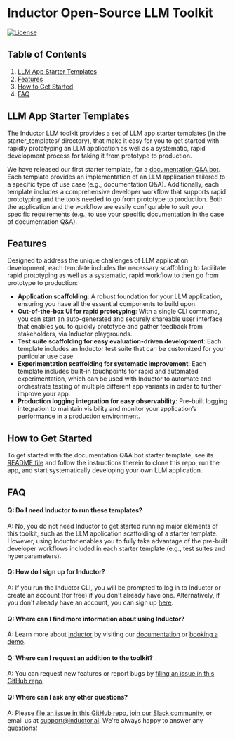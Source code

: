 # Inductor Open-Source LLM Toolkit

[![License](https://img.shields.io/badge/License-Apache%202.0-blue.svg)](https://opensource.org/licenses/Apache-2.0)

## Table of Contents

1. [LLM App Starter Templates](#llm-app-starter-templates)
2. [Features](#features)
3. [How to Get Started](#how-to-get-started)
4. [FAQ](#faq)

## LLM App Starter Templates

The Inductor LLM toolkit provides a set of LLM app starter templates (in the starter_templates/ directory), that make it easy for you to get started with rapidly prototyping an LLM application as well as a systematic, rapid development process for taking it from prototype to production.

We have released our first starter template, for a [documentation Q&A bot](starter_templates/documentation_qa/README.md). Each template provides an implementation of an LLM application tailored to a specific type of use case (e.g., documentation Q&A). Additionally, each template includes a comprehensive developer workflow that supports rapid prototyping and the tools needed to go from prototype to production. Both the application and the workflow are easily configurable to suit your specific requirements (e.g., to use your specific documentation in the case of documentation Q&A).

## Features

Designed to address the unique challenges of LLM application development, each template includes the necessary scaffolding to facilitate rapid prototyping as well as a systematic, rapid workflow to then go from prototype to production:

- **Application scaffolding**: A robust foundation for your LLM application, ensuring you have all the essential components to build upon.
- **Out-of-the-box UI for rapid prototyping**: With a single CLI command, you can start an auto-generated and securely shareable user interface that enables you to quickly prototype and gather feedback from stakeholders, via Inductor playgrounds.
- **Test suite scaffolding for easy evaluation-driven development**: Each template includes an Inductor test suite that can be customized for your particular use case.
- **Experimentation scaffolding for systematic improvement**: Each template includes built-in touchpoints for rapid and automated experimentation, which can be used with Inductor to automate and orchestrate testing of multiple different app variants in order to further improve your app.
- **Production logging integration for easy observability**: Pre-built logging integration to maintain visibility and monitor your application’s performance in a production environment.

## How to Get Started

To get started with the documentation Q&A bot starter template, see its [README file](starter_templates/documentation_qa/README.md) and follow the instructions therein to clone this repo, run the app, and start systematically developing your own LLM application.

## FAQ

#### Q: Do I need Inductor to run these templates?
A: No, you do not need Inductor to get started running major elements of this toolkit, such as the LLM application scaffolding of a starter template. However, using Inductor enables you to fully take advantage of the pre-built developer workflows included in each starter template (e.g., test suites and hyperparameters).

#### Q: How do I sign up for Inductor?
A: If you run the Inductor CLI, you will be prompted to log in to Inductor or create an account (for free) if you don't already have one.  Alternatively, if you don't already have an account, you can sign up [here](https://app.inductor.ai/signup).

#### Q: Where can I find more information about using Inductor?
A: Learn more about [Inductor](https://inductor.ai) by visiting our [documentation](https://app.inductor.ai/docs/index.html) or [booking a demo](https://inductor.ai/contact-us).

#### Q: Where can I request an addition to the toolkit?
A: You can request new features or report bugs by [filing an issue in this GitHub repo](https://github.com/inductor-hq/llm-toolkit/issues).

#### Q: Where can I ask any other questions?
A: Please [file an issue in this GitHub repo](https://github.com/inductor-hq/llm-toolkit/issues), [join our Slack community](https://join.slack.com/t/inductor-users/shared_invite/zt-2k1smhpbb-xCt_ZBkqkS4U8AP3Chj46Q), or email us at [support@inductor.ai](mailto:support@inductor.ai).  We're always happy to answer any questions!